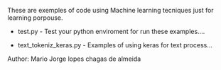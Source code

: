 These are exemples of code using Machine learning tecniques just for learning porpouse.

- test.py - Test your python enviroment for run these examples....

- text_tokeniz_keras.py - Examples of using keras for text process...

Author: Mario Jorge lopes chagas de almeida
